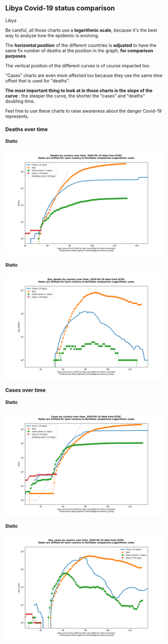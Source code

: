 ## Libya Covid-19 status comparison 

Libya



Be careful, all those charts use a **logarithmic scale**, because it's the best way to analyze how the epidemic is evolving.
 
The **horizontal position** of the different countries is **adjusted** to have the same fix number of deaths at the position in the graph, **for comparison purposes**.

The vertical position of the different curves is of course impacted too.

"Cases" charts are even more affected too because they use the same time offset that is used for "deaths".

**The most important thing to look at in those charts is the slope of the curve** : the steeper the curve, the shorter the "cases" and "deaths" doubling time.

Feel free to use these charts to raise awareness about the danger Covid-19 represents. 


 
### Deaths over time
 
#### Static
![Libya covid-19 deaths static chart](https://raw.githubusercontent.com/madlag/coronavirus_study/master/notebooks/graphs/2020-05-10/countries/Libya/2020-05-10_Libya_deaths.png "Libya covid-19 deaths static chart")   
 
#### Static
![Libya covid-19 daily deaths static chart](https://raw.githubusercontent.com/madlag/coronavirus_study/master/notebooks/graphs/2020-05-10/countries/Libya/2020-05-10_Libya_day_deaths.png "Libya covid-19 day_deaths static chart")   

 
### Cases over time
 
#### Static
![Libya covid-19 cases static chart](https://raw.githubusercontent.com/madlag/coronavirus_study/master/notebooks/graphs/2020-05-10/countries/Libya/2020-05-10_Libya_cases.png "Libya covid-19 cases static chart")   
 
#### Static
![Libya covid-19 daily cases static chart](https://raw.githubusercontent.com/madlag/coronavirus_study/master/notebooks/graphs/2020-05-10/countries/Libya/2020-05-10_Libya_day_cases.png "Libya covid-19 day_cases static chart")   

